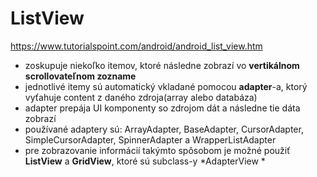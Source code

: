 # ListView
https://www.tutorialspoint.com/android/android_list_view.htm <br>
- zoskupuje niekoľko itemov, ktoré následne zobrazí vo **vertikálnom scrollovateľnom zozname**
- jednotlivé itemy sú automatický vkladané pomocou **adapter**-a, ktorý vyťahuje content z daného zdroja(array alebo databáza)
- adapter prepája UI komponenty so zdrojom dát a následne tie dáta zobrazí
- používané adaptery sú: ArrayAdapter, BaseAdapter, CursorAdapter, SimpleCursorAdapter, SpinnerAdapter a WrapperListAdapter
- pre zobrazovanie informácií takýmto spôsobom je možné použiť **ListView** a **GridView**, ktoré sú subclass-y *AdapterView *
